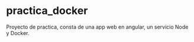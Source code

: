 # practica_docker
Proyecto de practica, consta de una app web en angular, un servicio Node y Docker.

